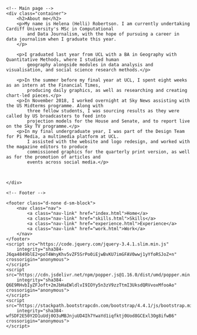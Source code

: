 <!DOCTYPE html>
<html lang="en">

<head>
    <meta charset="utf-8">
    <meta name="viewport" content="width=device-width" />
    <title>Home</title>
    <link rel="stylesheet" href="assets/stylesheets/main.css">
    <link rel="stylesheet" href="https://stackpath.bootstrapcdn.com/bootstrap/4.4.1/css/bootstrap.min.css"
        integrity="sha384-Vkoo8x4CGsO3+Hhxv8T/Q5PaXtkKtu6ug5TOeNV6gBiFeWPGFN9MuhOf23Q9Ifjh" crossorigin="anonymous">
</head>

<body>

    <!-- Main page -->
    <div class="container">
        <h2>About me</h2>
        <p>My name is Helena (Helli) Robertson. I am currently undertaking Cardiff University's MSc in Computational
            and Data Journalism, with the hope of pursuing a career in data journalism when I graduate this year.
        </p>

        <p>I graduated last year from UCL with a BA in Geography with Quantitative Methods, where I studied human
            geography alongside modules in data analysis and visualisation, and social science research methods.</p>

        <p>In the summer before my final year at UCL, I spent eight weeks as an intern at the Financial Times,
            producing daily graphics, as well as researching and creating chart-led pieces.</p>
        <p>In November 2018, I worked overnight at Sky News assisting with the US Midterms programme. Along with
            three fellow students, I was sourcing results as they were called by US broadcasters to feed into
            projection models for the House and Senate, and to report live on the Sky TV programme.</p>
        <p>In my final undergraduate year, I was part of the Design Team for Pi Media, a multimedia platform at UCL.
            I assisted with the website and logo redesign, and worked with the magazine editors to produce
            commissioned graphics for the quarterly print version, as well as for the promotion of articles and
            events across social media.</p>



    </div>

    <!-- Footer -->

    <footer class="d-none d-sm-block">
        <nav class="nav">
            <a class="nav-link" href="index.html">Home</a>
            <a class="nav-link" href="skills.html">Skills</a>
            <a class="nav-link" href="experience.html">Experience</a>
            <a class="nav-link" href="work.html">Work</a>
        </nav>
    </footer>
    <script src="https://code.jquery.com/jquery-3.4.1.slim.min.js"
        integrity="sha384-J6qa4849blE2+poT4WnyKhv5vZF5SrPo0iEjwBvKU7imGFAV0wwj1yYfoRSJoZ+n" crossorigin="anonymous">
    </script>
    <script src="https://cdn.jsdelivr.net/npm/popper.js@1.16.0/dist/umd/popper.min.js"
        integrity="sha384-Q6E9RHvbIyZFJoft+2mJbHaEWldlvI9IOYy5n3zV9zzTtmI3UksdQRVvoxMfooAo" crossorigin="anonymous">
    </script>
    <script src="https://stackpath.bootstrapcdn.com/bootstrap/4.4.1/js/bootstrap.min.js"
        integrity="sha384-wfSDF2E50Y2D1uUdj0O3uMBJnjuUD4Ih7YwaYd1iqfktj0Uod8GCExl3Og8ifwB6" crossorigin="anonymous">
    </script>
</body>

</html>
